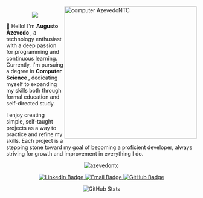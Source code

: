 <img src="https://raw.githubusercontent.com/MicaelliMedeiros/micaellimedeiros/master/image/computer-illustration.png"  width="350px" align="right" alt="computer AzevedoNTC">

<p align="center">
  <img src="https://readme-typing-svg.herokuapp.com/?font=Segoe+UI&size=22&color=8319FA&center=true&width=157&height=45&lines=Hey+there++👋" />
</p>
<p align="left"> 
  📌 Hello! I'm <strong> Augusto Azevedo </strong>, a technology enthusiast with a deep passion for programming and continuous learning. Currently, I'm pursuing a degree in <strong> Computer Science </strong>, dedicating myself to expanding my skills both through formal education and self-directed study. <br>

  I enjoy creating simple, self-taught projects as a way to practice and refine my skills. Each project is a stepping stone toward my goal of becoming a proficient developer, always striving for growth and improvement in everything I do.
</p>

<p align="center"> <img src="https://komarev.com/ghpvc/?username=azevedontc&color=blueviolet" alt="azevedontc" /> </p>

<p align="center">
  <a href="https://www.linkedin.com/in/augustoazevedontc/" alt="Linkedin">
    <img src="https://img.shields.io/badge/LinkedIn-0077B5?style=for-the-badge&logo=linkedin&logoColor=white" alt="LinkedIn Badge"/>
  </a>
  <a href="mailto:ubaporangacity@gmail.com">
    <img src="https://img.shields.io/badge/Email-D14836?style=for-the-badge&logo=gmail&logoColor=white" alt="Email Badge"/>
  </a>
  <a href="https://github.com/azevedontc">
    <img src="https://img.shields.io/badge/GitHub-100000?style=for-the-badge&logo=github&logoColor=white" alt="GitHub Badge"/>
  </a>
</p>

<!-- GitHub Stats -->

<p align="center">
  <img src="https://github-readme-stats.vercel.app/api?username=azevedontc&show_icons=true&theme=jolly" alt="GitHub Stats"/>
</p>
